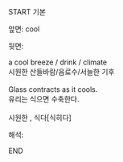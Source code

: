 START
기본

앞면:
cool


뒷면:
<div>a cool breeze / drink / climate </div><div>시원한 산들바람/음료수/서늘한 기후</div><div><br></div><div><div>Glass contracts as it cools. </div><div>유리는 식으면 수축한다.</div></div><div><br></div><div>시원한 , 식다[식히다]</div>


해석:
<!--ID: 1746614453670-->
END